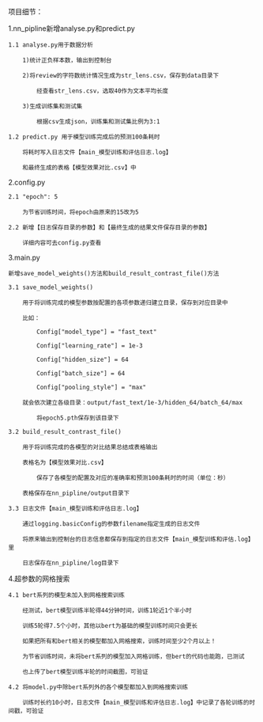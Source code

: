 项目细节：

1.nn_pipline新增analyse.py和predict.py

	1.1 analyse.py用于数据分析
	
		1)统计正负样本数，输出到控制台
		
		2)将review的字符数统计情况生成为str_lens.csv，保存到data目录下
		
			经查看str_lens.csv，选取40作为文本平均长度
			
		3)生成训练集和测试集
		
			根据csv生成json，训练集和测试集比例为3:1
			
	1.2 predict.py 用于模型训练完成后的预测100条耗时
	
		将耗时写入日志文件【main_模型训练和评估日志.log】
		
		和最终生成的表格【模型效果对比.csv】中
		
2.config.py

	2.1 "epoch": 5
	
		为节省训练时间，将epoch由原来的15改为5
		
	2.2 新增【日志保存目录的参数】和【最终生成的结果文件保存目录的参数】
	
		详细内容可去config.py查看
		
3.main.py

	新增save_model_weights()方法和build_result_contrast_file()方法
	
	3.1 save_model_weights()
	
		用于将训练完成的模型参数按配置的各项参数递归建立目录，保存到对应目录中
		
		比如：
		
			Config["model_type"] = "fast_text"
			
			Config["learning_rate"] = 1e-3
			
			Config["hidden_size"] = 64
			
			Config["batch_size"] = 64
			
			Config["pooling_style"] = "max"
			
		就会依次建立各级目录：output/fast_text/1e-3/hidden_64/batch_64/max
		
			将epoch5.pth保存到该目录下
			
	3.2 build_result_contrast_file()
	
		用于将训练完成的各模型的对比结果总结成表格输出
		
		表格名为【模型效果对比.csv】
		
			保存了各模型的配置及对应的准确率和预测100条耗时的时间（单位：秒）
			
		表格保存在nn_pipline/output目录下
		
	3.3 日志文件【main_模型训练和评估日志.log】
	
		通过logging.basicConfig的参数filename指定生成的日志文件
		
		将原来输出到控制台的日志信息都保存到指定的日志文件【main_模型训练和评估.log】里
		
		日志保存在nn_pipline/log目录下
		
4.超参数的网格搜索

	4.1 bert系列的模型未加入到网格搜索训练
	
		经测试，bert模型训练半轮得44分钟时间，训练1轮近1个半小时
		
		训练5轮得7.5个小时，其他以bert为基础的模型训练时间只会更长
		
		如果把所有和bert相关的模型都加入网格搜索，训练时间至少2个月以上！
		
		为节省训练时间，未将bert系列的模型加入网格训练，但bert的代码也能跑，已测试
		
		也上传了bert模型训练半轮的时间截图，可验证
		
	4.2 将model.py中除bert系列外的各个模型都加入到网格搜索训练
	
		训练时长约10小时，日志文件【main_模型训练和评估日志.log】中记录了各轮训练的时间戳，可验证
	
